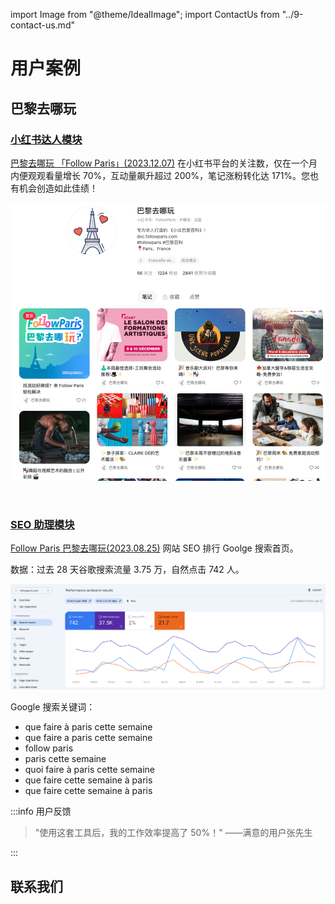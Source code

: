 import Image from "@theme/IdealImage";
import ContactUs from "../9-contact-us.md"

# 用户案例

## 巴黎去哪玩

### [小红书达人模块](/docs/application-scenarios/xiaoHongShu)

[巴黎去哪玩 「Follow Paris」(2023.12.07)](https://www.xiaohongshu.com/user/profile/56cf33c550c4b408633787cf) 在小红书平台的关注数，仅在一个月内便观观看量增长 70%，互动量飙升超过 200%，笔记涨粉转化达 171%。您也有机会创造如此佳绩！

![](./img/17-user-testimonial/followparis/2023-12-07-img-15-xiaoHongShu-followparis-page.png)

<div style={{display:"flex", flexWrap: "wrap"}}>
    <Image img={require("./img/17-user-testimonial/followparis/2023-12-07-img-16-xiaoHongShu-followparis-backoffice.png")} style={{ width: 300, marginLeft: "1rem", marginTop: "1rem" }} />
    <Image img={require("./img/17-user-testimonial/followparis/2023-12-07-img-17-xiaoHongShu-followparis-backoffice-2.png")} style={{ width: 300, marginLeft: "1rem", marginTop: "1rem" }} />
    <Image img={require("./img/17-user-testimonial/followparis/2023-12-07-img-18-xiaoHongShu-followparis-backoffice-3.png")} style={{ width: 300, marginLeft: "1rem", marginTop: "1rem" }} />
    <Image img={require("./img/17-user-testimonial/followparis/2023-12-07-img-19-xiaoHongShu-followparis-backoffice-4.png")} style={{ width: 300, marginLeft: "1rem", marginTop: "1rem" }} />
</div>

### [SEO 助理模块](/docs/application-scenarios/seo-assistant)

[Follow Paris 巴黎去哪玩(2023.08.25)](https://www.followparis.com/zh/que-faire-a-paris-cette-semaine) 网站 SEO 排行 Goolge 搜索首页。

数据：过去 28 天谷歌搜索流量 3.75 万，自然点击 742 人。

![](./img/17-user-testimonial/followparis/2023-08-25-img-7-seo-module-effect-for-followparis.png)

Google 搜索关键词：

- que faire à paris cette semaine
- que faire a paris cette semaine
- follow paris
- paris cette semaine
- quoi faire à paris cette semaine
- que faire cette semaine à paris
- que faire cette semaine à paris

:::info 用户反馈

> "使用这套工具后，我的工作效率提高了 50%！" ——满意的用户张先生

:::

## 联系我们

<ContactUs/>
